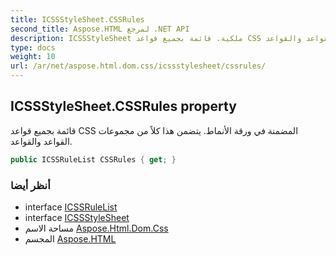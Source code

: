 ```yaml
---
title: ICSSStyleSheet.CSSRules
second_title: Aspose.HTML لمرجع .NET API
description: ICSSStyleSheet ملكية. قائمة بجميع قواعد CSS المضمنة في ورقة الأنماط. يتضمن هذا كلاً من مجموعات القواعد والقواعد.
type: docs
weight: 10
url: /ar/net/aspose.html.dom.css/icssstylesheet/cssrules/
---
```

## ICSSStyleSheet.CSSRules property

قائمة بجميع قواعد CSS المضمنة في ورقة الأنماط. يتضمن هذا كلاً من مجموعات القواعد والقواعد.

```csharp
public ICSSRuleList CSSRules { get; }
```

### أنظر أيضا

* interface [ICSSRuleList](../../icssrulelist/)
* interface [ICSSStyleSheet](../)
* مساحة الاسم [Aspose.Html.Dom.Css](../../icssstylesheet/)
* المجسم [Aspose.HTML](../../../)


